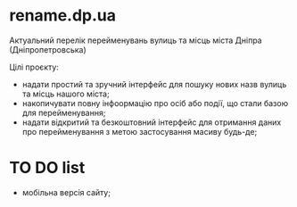 # rename.dp.ua
Актуальний перелік перейменувань вулиць та місць міста Дніпра (Дніпропетровська)

Цілі проєкту:
- надати простий та зручний інтерфейс для пошуку нових назв вулиць та місць нашого міста;
- накопичувати повну інфоормацію про осіб або події, що стали базою для перейменування;
- надати відкритий та безкоштовний інтерфейс для отримання даних про перейменування з метою застосування масиву будь-де;


# TO DO list
- мобільна версія сайту;

